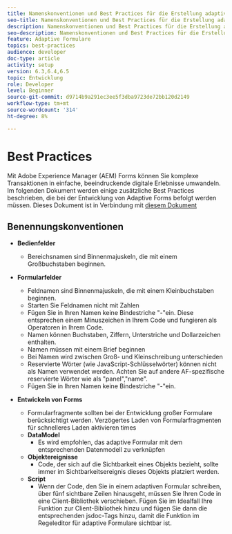 ```yaml
---
title: Namenskonventionen und Best Practices für die Erstellung adaptiver Formulare
seo-title: Namenskonventionen und Best Practices für die Erstellung adaptiver Formulare
description: Namenskonventionen und Best Practices für die Erstellung adaptiver Formulare
seo-description: Namenskonventionen und Best Practices für die Erstellung adaptiver Formulare
feature: Adaptive Formulare
topics: best-practices
audience: developer
doc-type: article
activity: setup
version: 6.3,6.4,6.5
topic: Entwicklung
role: Developer
level: Beginner
source-git-commit: d9714b9a291ec3ee5f3dba9723de72bb120d2149
workflow-type: tm+mt
source-wordcount: '314'
ht-degree: 8%

---
```


# Best Practices

Mit Adobe Experience Manager (AEM) Forms können Sie komplexe Transaktionen in einfache, beeindruckende digitale Erlebnisse umwandeln. Im folgenden Dokument werden einige zusätzliche Best Practices beschrieben, die bei der Entwicklung von Adaptive Forms befolgt werden müssen. Dieses Dokument ist in Verbindung mit [diesem Dokument](https://helpx.adobe.com/experience-manager/6-3/forms/using/adaptive-forms-best-practices.html#Overview)

## Benennungskonventionen

* **Bedienfelder**
   * Bereichsnamen sind Binnenmajuskeln, die mit einem Großbuchstaben beginnen.

* **Formularfelder**
   * Feldnamen sind Binnenmajuskeln, die mit einem Kleinbuchstaben beginnen.
   * Starten Sie Feldnamen nicht mit Zahlen
   * Fügen Sie in Ihren Namen keine Bindestriche &quot;-&quot;ein. Diese entsprechen einem Minuszeichen in Ihrem Code und fungieren als Operatoren in Ihrem Code.
   * Namen können Buchstaben, Ziffern, Unterstriche und Dollarzeichen enthalten.
   * Namen müssen mit einem Brief beginnen
   * Bei Namen wird zwischen Groß- und Kleinschreibung unterschieden
   * Reservierte Wörter (wie JavaScript-Schlüsselwörter) können nicht als Namen verwendet werden. Achten Sie auf andere AF-spezifische reservierte Wörter wie   als &quot;panel&quot;,&quot;name&quot;.
   * Fügen Sie in Ihren Namen keine Bindestriche &quot;-&quot;ein.
* **Entwickeln von Forms**
   * Formularfragmente sollten bei der Entwicklung großer Formulare berücksichtigt werden. Verzögertes Laden von Formularfragmenten für schnelleres Laden aktivieren   times
   * **DataModel**
      * Es wird empfohlen, das adaptive Formular mit dem entsprechenden Datenmodell zu verknüpfen
   * **Objektereignisse**
      * Code, der sich auf die Sichtbarkeit eines Objekts bezieht, sollte immer im Sichtbarkeitsereignis dieses Objekts platziert werden.
   * **Script**
      * Wenn der Code, den Sie in einem adaptiven Formular schreiben, über fünf sichtbare Zeilen hinausgeht, müssen Sie Ihren Code in eine Client-Bibliothek verschieben. Fügen Sie im Idealfall Ihre Funktion zur Client-Bibliothek hinzu und fügen Sie dann die entsprechenden jsdoc-Tags hinzu, damit die Funktion im Regeleditor für adaptive Formulare sichtbar ist.


